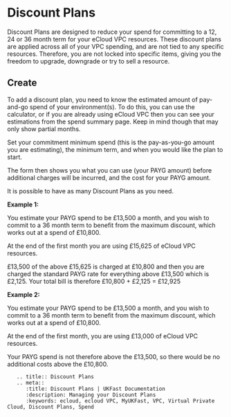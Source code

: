 # Discount Plans
Discount Plans are designed to reduce your spend for committing to a 12, 24 or 36 month term for your eCloud VPC resources. These discount plans are applied across all of your VPC spending, and are not tied to any specific resources. Therefore, you are not locked into specific items, giving you the freedom to upgrade, downgrade or try to sell a resource.

## Create
To add a discount plan, you need to know the estimated amount of pay-and-go spend of your environment(s). To do this, you can use the calculator, or if you are already using eCloud VPC then you can see your estimations from the spend summary page. Keep in mind though that may only show partial months.

Set your commitment minimum spend (this is the pay-as-you-go amount you are estimating), the minimum term, and when you would like the plan to start.

The form then shows you what you can use (your PAYG amount) before additional charges will be incurred, and the cost for your PAYG amount.

It is possible to have as many Discount Plans as you need.

**Example 1:**

You estimate your PAYG spend to be £13,500 a month, and you wish to commit to a 36 month term to benefit from the maximum discount, which works out at a spend of £10,800.

At the end of the first month you are using £15,625 of eCloud VPC resources.

£13,500 of the above £15,625 is charged at £10,800 and then you are charged the standard PAYG rate for everything above £13,500 which is £2,125. Your total bill is therefore £10,800 + £2,125 = £12,925

**Example 2:**

You estimate your PAYG spend to be £13,500 a month, and you wish to commit to a 36 month term to benefit from the maximum discount, which works out at a spend of £10,800.

At the end of the first month, you are using £13,000 of eCloud VPC resources.

Your PAYG spend is not therefore above the £13,500, so there would be no additional costs above the £10,800.


```eval_rst
   .. title:: Discount Plans
   .. meta::
      :title: Discount Plans | UKFast Documentation
      :description: Managing your Discount Plans
      :keywords: ecloud, ecloud VPC, MyUKFast, VPC, Virtual Private Cloud, Discount Plans, Spend
```